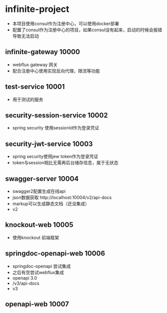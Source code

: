 # infinite-project 
- 本项目使用consul作为注册中心，可以使用docker部署
- 配置了consul作为注册中心的项目，如果consul没有起来，启动的时候会报错导致无法启动

## infinite-gateway 10000 
- webflux gateway 网关
- 配合注册中心使用实现反向代理，限流等功能

## test-service 10001
- 用于测试的服务

## security-session-service 10002
- spring security 使用sessionId作为登录凭证

## security-jwt-service 10003
- spring security使用jew token作为登录凭证
- token与session相比无需再后台储存信息，属于无状态

## swagger-server 10004
- swagger2配置生成在线api
- json数据获取 http://localhost:10004/v2/api-docs
- markup可以生成静态文档（还没集成）
- v2

## knockout-web 10005
- 使用knockout 前端框架

## springdoc-openapi-web 10006
- springdoc-openapi 尝试集成
- 之后有空尝试webflux集成
- openapi 3.0
- /v3/api-docs  
- v3

## openapi-web 10007
